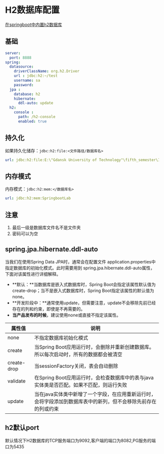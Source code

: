 # H2数据库配置

[在springboot中内置h2数据库](https://zhuanlan.zhihu.com/p/501992931)

## 基础
```yaml
server:
  port: 8888
spring:
  datasource:
    driverClassName: org.h2.Driver
    url : jdbc:h2:~/test
    username: sa
    password:
  jpa :
    database: h2
    hibernate:
      ddl-auto: update
  h2:
    console :
      path: /h2-console
      enabled: true
```

## 持久化
如果持久化储存：`jdbc:h2:file:<文件路径/数据库名>`
```yaml
url: jdbc:h2:file:E:\"Gdansk University of Technology"\fifth_semester\InternetiServicesArchitectures\Lab\H2Database\SpringbootLab
```

## 内存模式
内存模式：`jdbc:h2:mem:</数据库名>`
```yaml
url: jdbc:h2:mem:SpringbootLab
```

## 注意
1. 最后一级是数据库文件名不是文件夹
2. 密码可以为空

## spring.jpa.hibernate.ddl-auto
当我们在使用Spring Data JPA时，通常会在配置文件 application.properties中指定数据库的初始化模式。此时需要用到 spring.jpa.hibernate.ddl-auto属性，下面对该属性进行详细解释。

- **默认：**当数据库是嵌入式数据库时，Spring Boot会指定该属性默认值为create-drop；当不是嵌入式数据库时，Spring Boot指定该属性的默认值为none。
- **开发阶段中：**通常使用update，但需要注意，update不会移除先前已经存在的列和约束，即使是不再需要的。
- **当产品发布的时候**，建议使用none或直接不指定该属性。

| 属性值      | 说明                                                                                                           |
| ----------- | -------------------------------------------------------------------------------------------------------------- |
| none        | 不指定数据库初始化模式                                                                                         |
| create      | 当Spring Boot应用运行时，会删除并重新创建数据库。所以每次启动时，所有的数据都会被清空                          |
| create-drop | 当sessionFactory关闭，表会自动删除                                                                             |
| validate    | 在Spring Boot应用运行时，会检查数据库中的表与java实体类是否匹配。如果不匹配，则运行失败                        |
| update      | 当在java实体类中新增了一个字段，在应用重新运行时，会将字段添加到数据库表中的新列，但不会移除先前存在的列或约束 |


## h2默认port

默认情况下H2数据库的TCP服务端口为9092,客户端的端口为8082,PG服务的端口为5435
